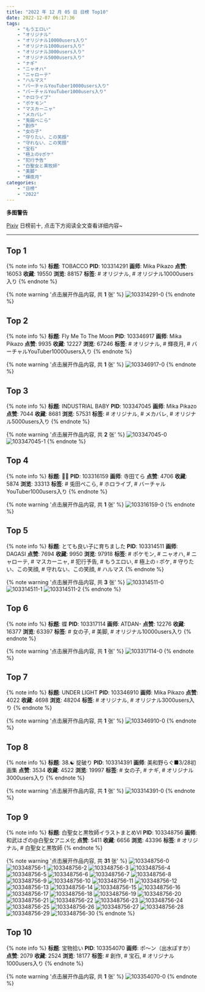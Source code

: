 ```yaml
---
title: "2022 年 12 月 05 日 日榜 Top10"
date: 2022-12-07 06:17:36
tags:
    - "もうエロい"
    - "オリジナル"
    - "オリジナル10000users入り"
    - "オリジナル1000users入り"
    - "オリジナル3000users入り"
    - "オリジナル5000users入り"
    - "ナギ"
    - "ニャオハ"
    - "ニャローテ"
    - "ハルマス"
    - "バーチャルYouTuber10000users入り"
    - "バーチャルYouTuber1000users入り"
    - "ホロライブ"
    - "ポケモン"
    - "マスカーニャ"
    - "メカバレ"
    - "兎田ぺこら"
    - "創作"
    - "女の子"
    - "守りたい、この笑顔"
    - "守れない、この笑顔"
    - "宝石"
    - "極上の♀ポケ"
    - "犯行予告"
    - "白聖女と黒牧師"
    - "美脚"
    - "輝夜月"
categories:
    - "日榜"
    - "2022"
---
```


<i class="fa fa-triangle-exclamation"></i>**多图警告**<i class="fa fa-triangle-exclamation"></i>

[Pixiv](https://www.pixiv.net/) 日榜前十, 点击下方阅读全文查看详细内容~

<!-- more -->

---

## Top 1

{% note info %}
**标题**: TOBACCO
**PID**: 103314291 **画师**: Mika Pikazo
**点赞**: 16053 **收藏**: 19550 **浏览**: 88157
**标签**: # オリジナル, # オリジナル10000users入り
{% endnote %}

{% note warning '点击展开作品内容, 共 **1** 张' %}
![103314291-0](https://i.pixiv.re/img-original/img/2022/12/04/00/00/03/103314291_p0.png)
{% endnote %}

## Top 2

{% note info %}
**标题**: Fly Me To The Moon
**PID**: 103346917 **画师**: Mika Pikazo
**点赞**: 9935 **收藏**: 12227 **浏览**: 67246
**标签**: # オリジナル, # 輝夜月, # バーチャルYouTuber10000users入り
{% endnote %}

{% note warning '点击展开作品内容, 共 **1** 张' %}
![103346917-0](https://i.pixiv.re/img-original/img/2022/12/05/00/00/02/103346917_p0.png)
{% endnote %}

## Top 3

{% note info %}
**标题**: INDUSTRIAL BABY
**PID**: 103347045 **画师**: Mika Pikazo
**点赞**: 7044 **收藏**: 8681 **浏览**: 57531
**标签**: # オリジナル, # メカバレ, # オリジナル5000users入り
{% endnote %}

{% note warning '点击展开作品内容, 共 **2** 张' %}
![103347045-0](https://i.pixiv.re/img-original/img/2022/12/05/00/00/17/103347045_p0.png)
![103347045-1](https://i.pixiv.re/img-original/img/2022/12/05/00/00/17/103347045_p1.png)
{% endnote %}

## Top 4

{% note info %}
**标题**: 🐇🥕
**PID**: 103316159 **画师**: 寺田てら
**点赞**: 4706 **收藏**: 5874 **浏览**: 33313
**标签**: # 兎田ぺこら, # ホロライブ, # バーチャルYouTuber1000users入り
{% endnote %}

{% note warning '点击展开作品内容, 共 **1** 张' %}
![103316159-0](https://i.pixiv.re/img-original/img/2022/12/04/00/44/23/103316159_p0.jpg)
{% endnote %}

## Top 5

{% note info %}
**标题**: とても良い子に育ちました
**PID**: 103314511 **画师**: DAGASI
**点赞**: 7694 **收藏**: 9950 **浏览**: 97918
**标签**: # ポケモン, # ニャオハ, # ニャローテ, # マスカーニャ, # 犯行予告, # もうエロい, # 極上の♀ポケ, # 守りたい、この笑顔, # 守れない、この笑顔, # ハルマス
{% endnote %}

{% note warning '点击展开作品内容, 共 **3** 张' %}
![103314511-0](https://i.pixiv.re/img-original/img/2022/12/04/00/00/27/103314511_p0.png)
![103314511-1](https://i.pixiv.re/img-original/img/2022/12/04/00/00/27/103314511_p1.png)
![103314511-2](https://i.pixiv.re/img-original/img/2022/12/04/00/00/27/103314511_p2.png)
{% endnote %}

## Top 6

{% note info %}
**标题**: 蝶
**PID**: 103317114 **画师**: ATDAN-
**点赞**: 12276 **收藏**: 16377 **浏览**: 63397
**标签**: # 女の子, # 美脚, # オリジナル10000users入り
{% endnote %}

{% note warning '点击展开作品内容, 共 **1** 张' %}
![103317114-0](https://i.pixiv.re/img-original/img/2022/12/04/03/08/43/103317114_p0.jpg)
{% endnote %}

## Top 7

{% note info %}
**标题**: UNDER LIGHT
**PID**: 103346910 **画师**: Mika Pikazo
**点赞**: 4022 **收藏**: 4698 **浏览**: 48204
**标签**: # オリジナル, # オリジナル3000users入り
{% endnote %}

{% note warning '点击展开作品内容, 共 **1** 张' %}
![103346910-0](https://i.pixiv.re/img-original/img/2022/12/05/00/00/01/103346910_p0.png)
{% endnote %}

## Top 8

{% note info %}
**标题**: 38.☯️ 掟破り
**PID**: 103314391 **画师**: 美和野らぐ■3/28初画集
**点赞**: 3534 **收藏**: 4522 **浏览**: 19997
**标签**: # 女の子, # ナギ, # オリジナル3000users入り
{% endnote %}

{% note warning '点击展开作品内容, 共 **1** 张' %}
![103314391-0](https://i.pixiv.re/img-original/img/2022/12/04/00/00/12/103314391_p0.png)
{% endnote %}

## Top 9

{% note info %}
**标题**: 白聖女と黒牧師イラストまとめⅥ
**PID**: 103348756 **画师**: 和武はざの@白聖女アニメ化
**点赞**: 5411 **收藏**: 6656 **浏览**: 43396
**标签**: # オリジナル, # 白聖女と黒牧師
{% endnote %}

{% note warning '点击展开作品内容, 共 **31** 张' %}
![103348756-0](https://i.pixiv.re/img-original/img/2022/12/05/00/53/39/103348756_p0.jpg)
![103348756-1](https://i.pixiv.re/img-original/img/2022/12/05/00/53/39/103348756_p1.jpg)
![103348756-2](https://i.pixiv.re/img-original/img/2022/12/05/00/53/39/103348756_p2.jpg)
![103348756-3](https://i.pixiv.re/img-original/img/2022/12/05/00/53/39/103348756_p3.jpg)
![103348756-4](https://i.pixiv.re/img-original/img/2022/12/05/00/53/39/103348756_p4.jpg)
![103348756-5](https://i.pixiv.re/img-original/img/2022/12/05/00/53/39/103348756_p5.jpg)
![103348756-6](https://i.pixiv.re/img-original/img/2022/12/05/00/53/39/103348756_p6.jpg)
![103348756-7](https://i.pixiv.re/img-original/img/2022/12/05/00/53/39/103348756_p7.jpg)
![103348756-8](https://i.pixiv.re/img-original/img/2022/12/05/00/53/39/103348756_p8.jpg)
![103348756-9](https://i.pixiv.re/img-original/img/2022/12/05/00/53/39/103348756_p9.jpg)
![103348756-10](https://i.pixiv.re/img-original/img/2022/12/05/00/53/39/103348756_p10.jpg)
![103348756-11](https://i.pixiv.re/img-original/img/2022/12/05/00/53/39/103348756_p11.jpg)
![103348756-12](https://i.pixiv.re/img-original/img/2022/12/05/00/53/39/103348756_p12.jpg)
![103348756-13](https://i.pixiv.re/img-original/img/2022/12/05/00/53/39/103348756_p13.jpg)
![103348756-14](https://i.pixiv.re/img-original/img/2022/12/05/00/53/39/103348756_p14.jpg)
![103348756-15](https://i.pixiv.re/img-original/img/2022/12/05/00/53/39/103348756_p15.jpg)
![103348756-16](https://i.pixiv.re/img-original/img/2022/12/05/00/53/39/103348756_p16.jpg)
![103348756-17](https://i.pixiv.re/img-original/img/2022/12/05/00/53/39/103348756_p17.jpg)
![103348756-18](https://i.pixiv.re/img-original/img/2022/12/05/00/53/39/103348756_p18.jpg)
![103348756-19](https://i.pixiv.re/img-original/img/2022/12/05/00/53/39/103348756_p19.jpg)
![103348756-20](https://i.pixiv.re/img-original/img/2022/12/05/00/53/39/103348756_p20.jpg)
![103348756-21](https://i.pixiv.re/img-original/img/2022/12/05/00/53/39/103348756_p21.jpg)
![103348756-22](https://i.pixiv.re/img-original/img/2022/12/05/00/53/39/103348756_p22.jpg)
![103348756-23](https://i.pixiv.re/img-original/img/2022/12/05/00/53/39/103348756_p23.jpg)
![103348756-24](https://i.pixiv.re/img-original/img/2022/12/05/00/53/39/103348756_p24.jpg)
![103348756-25](https://i.pixiv.re/img-original/img/2022/12/05/00/53/39/103348756_p25.jpg)
![103348756-26](https://i.pixiv.re/img-original/img/2022/12/05/00/53/39/103348756_p26.jpg)
![103348756-27](https://i.pixiv.re/img-original/img/2022/12/05/00/53/39/103348756_p27.jpg)
![103348756-28](https://i.pixiv.re/img-original/img/2022/12/05/00/53/39/103348756_p28.jpg)
![103348756-29](https://i.pixiv.re/img-original/img/2022/12/05/00/53/39/103348756_p29.jpg)
![103348756-30](https://i.pixiv.re/img-original/img/2022/12/05/00/53/39/103348756_p30.jpg)
{% endnote %}

## Top 10

{% note info %}
**标题**: 宝物拾い
**PID**: 103354070 **画师**: ポ～ン（出水ぽすか）
**点赞**: 2079 **收藏**: 2524 **浏览**: 18177
**标签**: # 創作, # 宝石, # オリジナル1000users入り
{% endnote %}

{% note warning '点击展开作品内容, 共 **1** 张' %}
![103354070-0](https://i.pixiv.re/img-original/img/2022/12/05/07/30/01/103354070_p0.jpg)
{% endnote %}
